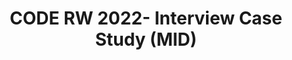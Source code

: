 ---
title: CODE RW 2022- Interview Case Study (MID)
redirect_to: https://drive.google.com/file/d/1bXMsvGRH42oMs3k80qL3u-bMq-VDk9P8/view?usp=sharing
redirect_from: 
  - /RW22CaseStudyInterviewMID
  - /rw22casestudyinterviewmid
---